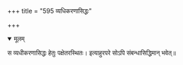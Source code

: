 +++
title = "595 व्यधिकरणासिद्धः"

+++


<details open><summary>मूलम्</summary>

स व्यधीकरणासिद्धः हेतुः पक्षेतरस्थितः। इत्याहुरपरे सोऽपि संबन्धासिद्धिमान् भवेत्॥
</details>

